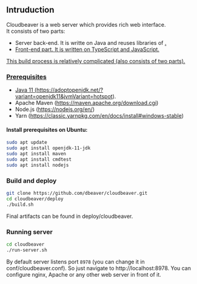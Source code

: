 ## Intruduction

Cloudbeaver is a web server which provides rich web interface.  
It consists of two parts:
- Server back-end. It is writte on Java and reuses libraries of <a href="https://github/.com/dbeaver/dbeaver">.
- Front-end part. It is written on TypeScript and JavaScript.

This build process is relatively complicated (also consists of two parts).

### Prerequisites

* Java 11 (https://adoptopenjdk.net/?variant=openjdk11&jvmVariant=hotspot).
* Apache Maven (https://maven.apache.org/download.cgi)
* Node.js (https://nodejs.org/en/)
* Yarn (https://classic.yarnpkg.com/en/docs/install#windows-stable)

#### Install prerequisites on Ubuntu:
```bash
sudo apt update
sudo apt install openjdk-11-jdk
sudo apt install maven
sudo apt install cmdtest
sudo apt install nodejs
```

### Build and deploy

```sh
git clone https://github.com/dbeaver/cloudbeaver.git
cd cloudbeaver/deploy
./build.sh
```

Final artifacts can be found in deploy/cloudbeaver.

### Running server
```sh
cd cloudbeaver
./run-server.sh
```
By default server listens port `8978` (you can change it in conf/cloudbeaver.conf). So just navigate to http://localhost:8978.
You can configure nginx, Apache or any other web server in front of it.

